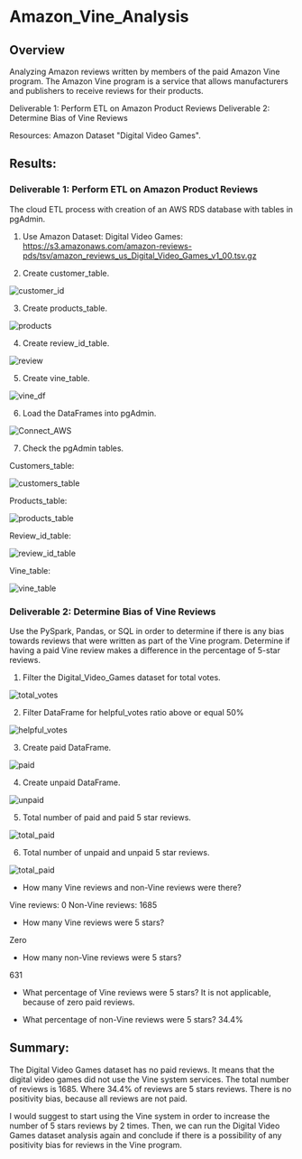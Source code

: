 # Amazon_Vine_Analysis

## Overview 

Analyzing Amazon reviews written by members of the paid Amazon Vine program. The Amazon Vine program is a service that allows manufacturers and publishers to receive reviews for their products.

Deliverable 1: Perform ETL on Amazon Product Reviews
Deliverable 2: Determine Bias of Vine Reviews

Resources: Amazon Dataset "Digital Video Games".

## Results:

### Deliverable 1: Perform ETL on Amazon Product Reviews

The cloud ETL process with creation of an AWS RDS database with tables in pgAdmin.

1. Use Amazon Dataset: Digital Video Games: https://s3.amazonaws.com/amazon-reviews-pds/tsv/amazon_reviews_us_Digital_Video_Games_v1_00.tsv.gz

2. Create customer_table.

![customer_id](customer_id.png)

3. Create products_table.

![products](products.png)

4. Create review_id_table.

![review](review.png)

5. Create vine_table.

![vine_df](vine_df.png)

6. Load the DataFrames into pgAdmin.

![Connect_AWS](Connect_AWS.png)

7. Check the pgAdmin tables.

Customers_table:

![customers_table](customers_table.png)

Products_table:

![products_table](products_table.png)

Review_id_table:

![review_id_table](review_id_table.png)

Vine_table:

![vine_table](vine_table.png)

### Deliverable 2: Determine Bias of Vine Reviews

Use the PySpark, Pandas, or SQL in order to determine if there is any bias towards reviews that were written as part of the Vine program. Determine if having a paid Vine review makes a difference in the percentage of 5-star reviews.

1. Filter the Digital_Video_Games dataset for total votes.

![total_votes](total_votes.png)

2. Filter DataFrame for helpful_votes ratio above or equal 50%

![helpful_votes](helpful_votes.png)

3. Create paid DataFrame.

![paid](paid.png)

4. Create unpaid DataFrame.

![unpaid](unpaid.png)

5. Total number of paid and paid 5 star reviews.

![total_paid](total_paid.png)

6.  Total number of unpaid and unpaid 5 star reviews.

![total_paid](total_paid.png)


 - How many Vine reviews and non-Vine reviews were there? 

Vine reviews: 0
Non-Vine reviews: 1685

- How many Vine reviews were 5 stars? 

Zero

- How many non-Vine reviews were 5 stars?

631

- What percentage of Vine reviews were 5 stars? 
It is not applicable, because of zero paid reviews.

- What percentage of non-Vine reviews were 5 stars?
34.4%

## Summary:

The Digital Video Games dataset has no paid reviews. It means that the digital video games did not use the Vine system services. 
The total number of reviews is 1685. Where 34.4% of reviews are 5 stars reviews. There is no positivity bias, because all reviews are not paid. 

I would suggest to start using the Vine system in order to increase the number of 5 stars reviews by 2 times. Then, we can run the Digital Video Games dataset analysis again and conclude if there is a possibility of any positivity bias for reviews in the Vine program.
 
